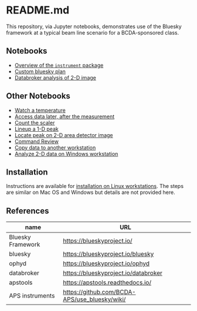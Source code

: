 # README.md

This repository, via Jupyter notebooks, demonstrates use of the Bluesky framework at a typical beam line scenario for a BCDA-sponsored class.

## Notebooks

* [Overview of the `instrument` package](https://nbviewer.jupyter.org/github/BCDA-APS/bluesky_instrument_training/blob/main/describe_instrument.ipynb)
* [Custom bluesky plan](https://nbviewer.jupyter.org/github/BCDA-APS/bluesky_instrument_training/blob/main/custom_plan.ipynb)
* [Databroker analysis of 2-D image](https://nbviewer.jupyter.org/github/BCDA-APS/bluesky_instrument_training/blob/main/databroker_analysis.ipynb)

## Other Notebooks
* [Watch a temperature](https://nbviewer.jupyter.org/github/BCDA-APS/bluesky_instrument_training/blob/main/watch_temperature.ipynb)
* [Access data later, after the measurement](https://nbviewer.jupyter.org/github/BCDA-APS/bluesky_instrument_training/blob/main/after_measurement.ipynb)
* [Count the scaler](https://nbviewer.jupyter.org/github/BCDA-APS/bluesky_instrument_training/blob/main/count_scaler.ipynb)
* [Lineup a 1-D peak](https://nbviewer.jupyter.org/github/BCDA-APS/bluesky_instrument_training/blob/main/lineup_1d_peak.ipynb)
* [Locate peak on 2-D area detector image](https://nbviewer.jupyter.org/github/BCDA-APS/bluesky_instrument_training/blob/main/locate_image_peak.ipynb)
* [Command Review](https://nbviewer.jupyter.org/github/BCDA-APS/bluesky_instrument_training/blob/main/command_review.ipynb)
* [Copy data to another workstation](/resources/example-data/README.md)
* [Analyze 2-D data on Windows workstation](https://nbviewer.jupyter.org/github/BCDA-APS/bluesky_instrument_training/blob/main/resources/example-data/demonstrate.ipynb)


## Installation

Instructions are available for [installation on Linux workstations](install.md).  The steps are similar on Mac OS and Windows but details are not provided here.

## References

name | URL
--- | ---
Bluesky Framework | https://blueskyproject.io/
bluesky | https://blueskyproject.io/bluesky
ophyd | https://blueskyproject.io/ophyd
databroker | https://blueskyproject.io/databroker
apstools | https://apstools.readthedocs.io/
APS instruments | https://github.com/BCDA-APS/use_bluesky/wiki/
